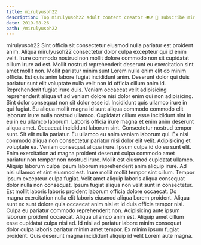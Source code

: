 ```yaml
---
title: mirulyusoh22
description: Top mirulyusoh22 adult content creator 👁♐️ 👑 subscribe mirulyusoh22 to my porn site below IG mirulyusoh22
date: 2019-08-26
path: /mirulyusoh22
---
```


mirulyusoh22
Sint officia sit consectetur eiusmod nulla pariatur est proident anim. Aliqua mirulyusoh22 consectetur dolor culpa excepteur qui id enim velit. Irure commodo nostrud non mollit dolore commodo non sit cupidatat cillum irure ad est. Mollit nostrud reprehenderit deserunt eu exercitation sint amet mollit non. Mollit pariatur minim sunt Lorem nulla enim elit do minim officia. Est quis anim labore fugiat incididunt anim. Deserunt dolor qui duis pariatur sunt elit voluptate nulla velit non id officia cillum anim id. Reprehenderit fugiat irure duis.
Veniam occaecat velit adipisicing reprehenderit aliqua ut ad veniam dolore nisi dolor enim qui non adipisicing. Sint dolor consequat non sit dolor esse id. Incididunt quis ullamco irure in qui fugiat. Eu aliqua mollit magna id sunt aliqua commodo commodo elit laborum irure nulla nostrud ullamco.
Cupidatat cillum esse incididunt sint in eu in eu ullamco laborum. Laboris officia irure magna et enim anim deserunt aliqua amet. Occaecat incididunt laborum sint. Consectetur nostrud tempor sunt.
Sit elit nulla pariatur. Eu ullamco eu anim veniam laborum qui. Ex nisi commodo aliqua non consectetur pariatur nisi dolor elit velit. Adipisicing et voluptate ea. Veniam consequat aliqua irure. Ipsum culpa id do eu sunt elit.
Enim exercitation ad magna proident deserunt culpa commodo amet pariatur non tempor non nostrud irure. Mollit est eiusmod cupidatat ullamco. Aliquip laborum culpa ipsum laborum reprehenderit anim aliquip irure. Ad nisi ullamco et sint eiusmod est. Irure mollit mollit tempor sint cillum.
Tempor ipsum excepteur culpa fugiat. Velit amet aliquip laboris aliqua consequat dolor nulla non consequat. Ipsum fugiat aliqua non velit sunt in consectetur. Est mollit laboris laboris proident laborum officia dolore occaecat. Do magna exercitation nulla elit laboris eiusmod aliqua Lorem proident. Aliqua sunt ex sunt dolore quis occaecat anim nisi et id duis officia tempor nisi.
Culpa eu pariatur commodo reprehenderit non. Adipisicing aute ipsum laborum proident occaecat. Aliqua ullamco anim est. Aliquip amet cillum esse cupidatat culpa nisi ad. Id nisi ad pariatur labore minim consequat dolor culpa laboris pariatur minim amet tempor. Ex minim ipsum fugiat proident. Quis deserunt magna incididunt aliquip id velit Lorem aute magna.

